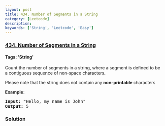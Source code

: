 ```yaml
---
layout: post
title: 434. Number of Segments in a String
category: [Leetcode]
description: 
keywords: ['String', 'Leetcode', 'Easy']
---
```

### [434. Number of Segments in a String](https://leetcode.com/problems/number-of-segments-in-a-string)

#### Tags: 'String'

<div class="content__u3I1 question-content__JfgR"><div><p>Count the number of segments in a string, where a segment is defined to be a contiguous sequence of non-space characters.</p>
<p>Please note that the string does not contain any <b>non-printable</b> characters.</p>
<p><b>Example:</b></p>
<pre><b>Input:</b> "Hello, my name is John"
<b>Output:</b> 5
</pre>
<p></p></div></div>

### Solution
